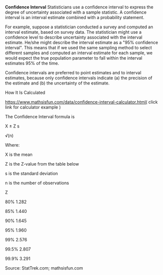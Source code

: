**Confidence Interval**
Statisticians use a confidence interval to express the degree of uncertainty associated with a sample statistic. A confidence interval is an interval estimate combined with a probability statement.

For example, suppose a statistician conducted a survey and computed an interval estimate, based on survey data. The statistician might use a confidence level to describe uncertainty associated with the interval estimate. He/she might describe the interval estimate as a "95% confidence interval". This means that if we used the same sampling method to select different samples and computed an interval estimate for each sample, we would expect the true population parameter to fall within the interval estimates 95% of the time.

Confidence intervals are preferred to point estimates and to interval estimates, because only confidence intervals indicate (a) the precision of the estimate and (b) the uncertainty of the estimate.

How It Is Calculated

https://www.mathsisfun.com/data/confidence-interval-calculator.html( click link for calculator example )

The Confidence Interval formula is

X  ±  Z	s

√(n)

Where:

X is the mean

Z is the Z-value from the table below

s is the standard deviation

n is the number of observations

 Z

80%	1.282

85%	1.440

90%	1.645

95%	1.960

99%	2.576

99.5%	2.807

99.9%	3.291

Source: StatTrek.com; mathsisfun.com